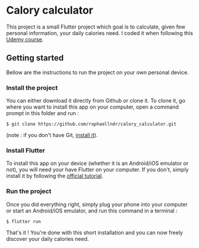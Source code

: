 # Calory calculator

This project is a small Flutter project which goal is to calculate, given few personal information, your daily calories need. I coded it when following this [Udemy course](https://www.udemy.com/course/flutter-dart-creez-des-applications-pour-ios-et-android/).

## Getting started

Bellow are the instructions to run the project on your own personal device.

### Install the project

You can either download it directly from Github or clone it. To clone it, go where you want to install this app on your computer, open a command prompt in this folder and run :

```
$ git clone https://github.com/raphaellndr/calory_calculator.git
```

(note : if you don't have Git, [install it](https://git-scm.com/downloads)).

### Install Flutter

To install this app on your device (whether it is an Android/iOS emulator or not), you will need your have Flutter on your computer. If you don't, simply install it by following the [official tutorial](https://flutter.dev/docs/get-started/install).

### Run the project

Once you did everything right, simply plug your phone into your computer or start an Android/iOS emulator, and run this command in a terminal :

```
$ flutter run
```

That's it ! You're done with this short installation and you can now freely discover your daily calories need.
